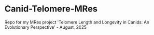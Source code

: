 # Canid-Telomere-MRes
Repo for my MRes project 'Telomere Length and Longevity in Canids: An Evolutionary Perspective' - August, 2025

